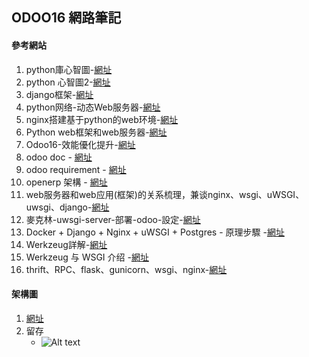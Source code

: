 ## ODOO16 網路筆記

#### 參考網站
1.  python庫心智圖-[網址](https://allaboutdataanalysis.medium.com/%E6%95%B4%E7%90%86%E4%BA%86%E4%B8%8A%E5%8D%83%E5%80%8Bpython%E9%A1%9E%E5%BA%AB-%E7%B0%A1%E7%9B%B4%E5%A4%AA%E9%85%B7%E5%95%A6-1dd6d7c2564a)
2.  python 心智圖2-[網址](https://allaboutdataanalysis.medium.com/%E7%B5%82%E6%96%BC%E6%8A%8A%E6%89%80%E6%9C%89%E7%9A%84python%E5%BA%AB-%E9%83%BD%E6%95%B4%E7%90%86%E5%87%BA%E4%BE%86%E5%95%A6-4b52a1e51028)
3.  django框架-[網址](https://juejin.cn/post/6844904066288451592)
4.  python网络-动态Web服务器-[網址](https://cloud.tencent.com/developer/article/1450904)
5.  nginx搭建基于python的web环境-[網址](https://www.cnblogs.com/baihualin/p/12133856.html)
6.  Python web框架和web服务器-[網址](https://www.51cto.com/article/605419.html)
7.  Odoo16-效能優化提升-[網址](https://tw511.com/a/01/49542.html)
8.  odoo doc - [網址](https://www.odoo.com/documentation/16.0/developer/reference/cli.html)
9.  odoo requirement - [網址](https://github.com/odoo/odoo/blob/16.0/requirements.txt)
10.  openerp 架構 - [網址](https://erpsolutions.oodles.io/blog/odoo-architecture-technical-deployment/)
11.  web服务器和web应用(框架)的关系梳理，兼谈nginx、wsgi、uWSGI、uwsgi、django-[網址](https://www.cnblogs.com/yanjidong/articles/13198697.html)
12.  麥克林-uwsgi-server-部署-odoo-設定-[網址](https://boming0529.pixnet.net/blog/post/336497257-[%E9%BA%A5%E5%85%8B%E6%9E%97]-uwsgi-server-%E9%83%A8%E7%BD%B2-odoo-%E8%A8%AD%E5%AE%9A)
13.  Docker + Django + Nginx + uWSGI + Postgres - 原理步驟 -[網址](https://www.youtube.com/watch?v=9K4O1UuaXrU)
14.  Werkzeug詳解-[網址](https://blog.csdn.net/python_cat/article/details/82490547)
15.  Werkzeug 与 WSGI 介绍 -[網址](https://juejin.cn/post/6844903686905282568)
16.  thrift、RPC、flask、gunicorn、wsgi、nginx-[網址](https://blog.csdn.net/u012863603/article/details/115765401)


#### 架構圖
1. [網址](https://gitmind.com/app/docs/mzjcvbg6)
2. 留存
   + ![Alt text](https://github.com/ksharry/odoo-repository/blob/main/pic/A61211111.png?raw=true)
